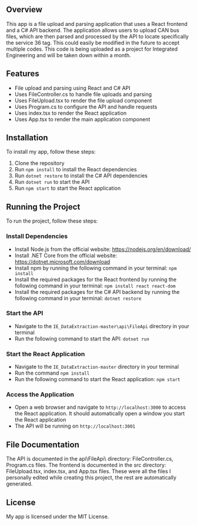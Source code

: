 ## Overview

This app is a file upload and parsing application that uses a React frontend and a C# API backend. The application allows users to upload CAN bus files, which are then parsed and processed by the API to locate specifically the service 36 tag. This could easily be modified in the future to accept multiple codes. This code is being uploaded as a project for Integrated Engineering and will be taken down within a month.

## Features

* File upload and parsing using React and C# API
* Uses FileController.cs to handle file uploads and parsing
* Uses FileUpload.tsx to render the file upload component
* Uses Program.cs to configure the API and handle requests
* Uses index.tsx to render the React application
* Uses App.tsx to render the main application component

## Installation

To install my app, follow these steps:

1. Clone the repository
2. Run `npm install` to install the React dependencies
3. Run `dotnet restore` to install the C# API dependencies
4. Run `dotnet run` to start the API
5. Run `npm start` to start the React application

## Running the Project

To run the project, follow these steps:

### Install Dependencies

* Install Node.js from the official website: <https://nodejs.org/en/download/>
* Install .NET Core from the official website: <https://dotnet.microsoft.com/download>
* Install npm by running the following command in your terminal: `npm install`
* Install the required packages for the React frontend by running the following command in your terminal: `npm install react react-dom`
* Install the required packages for the C# API backend by running the following command in your terminal: `dotnet restore`

### Start the API

* Navigate to the `IE_DataExtraction-master\api\FileApi` directory in your terminal
* Run the following command to start the API: `dotnet run`

### Start the React Application

* Navigate to the `IE_DataExtraction-master` directory in your terminal
* Run the command `npm install`
* Run the following command to start the React application: `npm start`

### Access the Application

* Open a web browser and navigate to `http://localhost:3000` to access the React application. It should automatically open a window you start the React application
* The API will be running on `http://localhost:3001`

## File Documentation

The API is documented in the api\FileApi\ directory: FileController.cs, Program.cs files.
The frontend is documented in the src directory: FileUpload.tsx, index.tsx, and App.tsx files.
These were all the files I personally edited while creating this project, the rest are automatically generated.

## License

My app is licensed under the MIT License.
